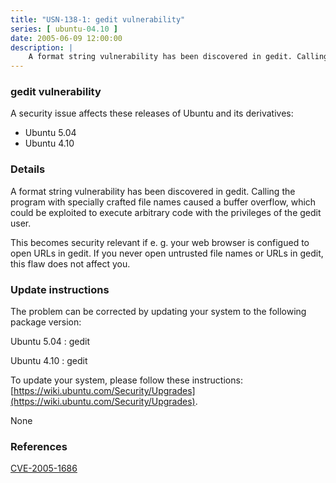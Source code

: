 ```yaml
---
title: "USN-138-1: gedit vulnerability"
series: [ ubuntu-04.10 ]
date: 2005-06-09 12:00:00
description: |
    A format string vulnerability has been discovered in gedit. Calling the program with specially crafted file names caused a buffer overflow, which could be exploited to execute arbitrary code with the privileges of the gedit user.
--- 
```

 
### gedit vulnerability

A security issue affects these releases of Ubuntu and its derivatives:

* Ubuntu 5.04
* Ubuntu 4.10

### Details

A format string vulnerability has been discovered in gedit. Calling the program with specially crafted file names caused a buffer overflow, which could be exploited to execute arbitrary code with the privileges of the gedit user.

This becomes security relevant if e. g. your web browser is configued to open URLs in gedit. If you never open untrusted file names or URLs in gedit, this flaw does not affect you.

### Update instructions

The problem can be corrected by updating your system to the following package version:

Ubuntu 5.04
 : gedit 

Ubuntu 4.10
 : gedit 

To update your system, please follow these instructions: [https://wiki.ubuntu.com/Security/Upgrades](https://wiki.ubuntu.com/Security/Upgrades).

None

### References

 [CVE-2005-1686](http://people.ubuntu.com/~ubuntu-security/cve/CVE-2005-1686)
 
